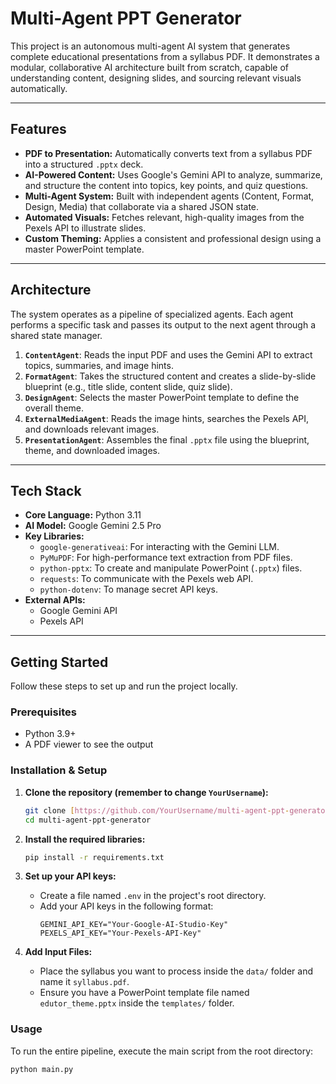 # Multi-Agent PPT Generator 

This project is an autonomous multi-agent AI system that generates complete educational presentations from a syllabus PDF. It demonstrates a modular, collaborative AI architecture built from scratch, capable of understanding content, designing slides, and sourcing relevant visuals automatically.

---

## Features

* **PDF to Presentation:** Automatically converts text from a syllabus PDF into a structured `.pptx` deck.
* **AI-Powered Content:** Uses Google's Gemini API to analyze, summarize, and structure the content into topics, key points, and quiz questions.
* **Multi-Agent System:** Built with independent agents (Content, Format, Design, Media) that collaborate via a shared JSON state.
* **Automated Visuals:** Fetches relevant, high-quality images from the Pexels API to illustrate slides.
* **Custom Theming:** Applies a consistent and professional design using a master PowerPoint template.

---

## Architecture

The system operates as a pipeline of specialized agents. Each agent performs a specific task and passes its output to the next agent through a shared state manager.

1.  **`ContentAgent`**: Reads the input PDF and uses the Gemini API to extract topics, summaries, and image hints.
2.  **`FormatAgent`**: Takes the structured content and creates a slide-by-slide blueprint (e.g., title slide, content slide, quiz slide).
3.  **`DesignAgent`**: Selects the master PowerPoint template to define the overall theme.
4.  **`ExternalMediaAgent`**: Reads the image hints, searches the Pexels API, and downloads relevant images.
5.  **`PresentationAgent`**: Assembles the final `.pptx` file using the blueprint, theme, and downloaded images.

---

## Tech Stack

* **Core Language:** Python 3.11
* **AI Model:** Google Gemini 2.5 Pro
* **Key Libraries:**
    * `google-generativeai`: For interacting with the Gemini LLM.
    * `PyMuPDF`: For high-performance text extraction from PDF files.
    * `python-pptx`: To create and manipulate PowerPoint (`.pptx`) files.
    * `requests`: To communicate with the Pexels web API.
    * `python-dotenv`: To manage secret API keys.
* **External APIs:**
    * Google Gemini API
    * Pexels API

---

## Getting Started

Follow these steps to set up and run the project locally.

### Prerequisites

* Python 3.9+
* A PDF viewer to see the output

### Installation & Setup

1.  **Clone the repository (remember to change `YourUsername`):**
    ```bash
    git clone [https://github.com/YourUsername/multi-agent-ppt-generator.git](https://github.com/YourUsername/multi-agent-ppt-generator.git)
    cd multi-agent-ppt-generator
    ```

2.  **Install the required libraries:**
    ```bash
    pip install -r requirements.txt
    ```

3.  **Set up your API keys:**
    * Create a file named `.env` in the project's root directory.
    * Add your API keys in the following format:
        ```env
        GEMINI_API_KEY="Your-Google-AI-Studio-Key"
        PEXELS_API_KEY="Your-Pexels-API-Key"
        ```

4.  **Add Input Files:**
    * Place the syllabus you want to process inside the `data/` folder and name it `syllabus.pdf`.
    * Ensure you have a PowerPoint template file named `edutor_theme.pptx` inside the `templates/` folder.

### Usage

To run the entire pipeline, execute the main script from the root directory:
```bash
python main.py